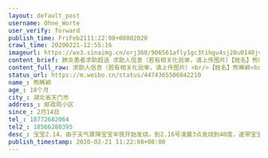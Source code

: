 ```yaml
---
layout: default_post
username: Ohne_Worte
user_verify: forward
publish_time: FriFeb2111:22:08+08002020
crawl_time: 20200221-12:55:16
imageurl: https://wx3.sinaimg.cn/orj360/906561afly1gc3tihgu4sj20u0140jvc.jpg,https://wx2.sinaimg.cn/orj360/906561afly1gc3tj9vw53j213z0tzgqi.jpg,https://wx1.sinaimg.cn/orj360/906561afly1gc3tji6d16j20u014012h.jpg,https://wx3.sinaimg.cn/orj360/906561afly1gc3tjhf8m3j20u0140guo.jpg
content_brief: 肺炎患者求助超话 求助人信息（若有相关化验单，请上传图片）【姓名】熊晞颖【年龄】18个月【所在城市】湖北省天门市【所在小区、社区】邮政局小区【患病时间】2月14日【联系方式】18772682064【其他紧急联系人】18566280395【病情描述】 宝宝2.14，由于天气骤降宝宝半夜开始发烧，到2.16 ...全文
content_full_raw: 求助人信息（若有相关化验单，请上传图片）<br/>【姓名】熊晞颖<br/>【年龄】18个月<br/>【所在城市】湖北省天门市<br/>【所在小区、社区】邮政局小区<br/>【患病时间】2月14日<br/>【联系方式】18772682064<br/>【其他紧急联系人】18566280395<br/>【病情描述】宝宝2.14，由于天气骤降宝宝半夜开始发烧，到2.16号凌晨3点发烧到40度，遂带宝宝到天门市第一人民医院检查，抽血表明病毒性感染，CT无异常排除新冠可能。医院开了几天药，服用后连续三天体温恢复正常，精神状态也变好，2月20日晚突然接到社区电话要求统一隔离，由于宝宝太小我们希望居家继续隔离，其余配合社区一切检查，可对方依旧不答应。于是全家来到酒店，可是酒店物资匮乏，消毒水导致宝宝鼻敏感，整夜无法入睡。本不想占用公共资源，奈何宝宝太小根本不配合戴口罩，未避免交叉感染，及保障宝宝身心健康发育。希望有关部门能协调处理我们的问题。尽快安排核酸检测，让我们可以居家隔离。谢谢。
status_url: https://m.weibo.cn/status/4474365506842210
name_: 熊晞颖
age_: 18个月
city_: 湖北省天门市
address_: 邮政局小区
since_: 2月14日
tel_: 18772682064
tel2_: 18566280395
desc_: 宝宝2.14，由于天气骤降宝宝半夜开始发烧，到2.16号凌晨3点发烧到40度，遂带宝宝到天门市第一人民医院检查，抽血表明病毒性感染，CT无异常排除新冠可能。医院开了几天药，服用后连续三天体温恢复正常，精神状态也变好，2月20日晚突然接到社区电话要求统一隔离，由于宝宝太小我们希望居家继续隔离，其余配合社区一切检查，可对方依旧不答应。于是全家来到酒店，可是酒店物资匮乏，消毒水导致宝宝鼻敏感，整夜无法入睡。本不想占用公共资源，奈何宝宝太小根本不配合戴口罩，未避免交叉感染，及保障宝宝身心健康发育。希望有关部门能协调处理我们的问题。尽快安排核酸检测，让我们可以居家隔离。谢谢。
publish_timestamp: 2020-02-21 11:22:08+08:00
---
```

